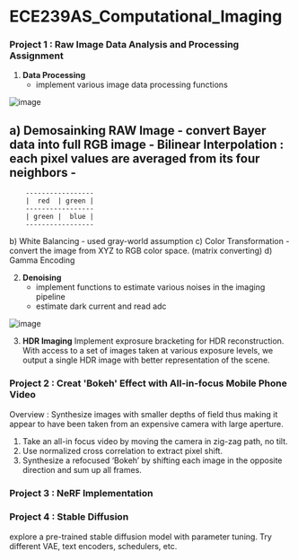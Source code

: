 # ECE239AS_Computational_Imaging


### Project 1 : **Raw Image Data Analysis and Processing Assignment**

1. **Data Processing**
    - implement various image data processing functions  

![image](https://github.com/user-attachments/assets/7406616b-2b84-4fec-ba67-5a49c1639882)

a) Demosainking RAW Image
    - convert Bayer data into full RGB image
    - Bilinear Interpolation : each pixel values are averaged from its four neighbors
    - 
-----------------
        -----------------
        |  red  | green |
        -----------------
        | green |  blue |
        -----------------

b) White Balancing
    - used gray-world assumption
c) Color Transformation
    - convert the image from XYZ to RGB color space. (matrix converting)
d) Gamma Encoding


2. **Denoising**
    - implement functions to estimate various noises in the imaging pipeline
    - estimate dark current and read adc

![image](https://github.com/user-attachments/assets/df86a39f-7688-4a7a-a8ed-91694af17f85)


3. **HDR Imaging**
Implement exprosure bracketing for HDR reconstruction.
With access to a set of images taken at various exposure levels, we output a single HDR image with better representation of the scene.


### Project 2 : **Creat 'Bokeh' Effect with All-in-focus Mobile Phone Video**

Overview : Synthesize images with smaller depths of field thus making it appear to have been taken from an expensive camera with large aperture.

1. Take an all-in focus video by moving the camera in zig-zag path, no tilt.
2. Use normalized cross correlation to extract pixel shift.
3. Synthesize a refocused ‘Bokeh’ by shifting each image in the opposite direction and sum up all frames.



### Project 3 : **NeRF Implementation**





### Project 4 : **Stable Diffusion**

explore a pre-trained stable diffusion model with parameter tuning. Try different VAE, text encoders, schedulers, etc.
